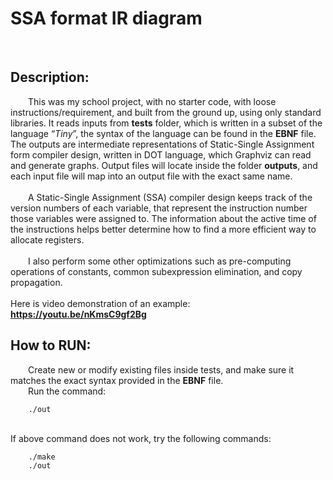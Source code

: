 # SSA format IR diagram

<br/>

## Description:
&emsp;&emsp;This was my school project, with no starter code, with loose instructions/requirement, and built from the ground up, using only standard libraries. 
It reads inputs from **tests** folder, which is written in a subset of the language “*Tiny*”, the syntax of the language can be found in the **EBNF** file. The outputs are intermediate representations of Static-Single Assignment form compiler design, written in DOT language, which Graphviz can read and generate graphs. Output files will locate inside the folder **outputs**, and each input file will map into an output file with the exact same name.
<br/><br/>
&emsp;&emsp;A Static-Single Assignment (SSA) compiler design keeps track of the version numbers of each variable, that represent the instruction number those variables were assigned to. The information about the active time of the instructions helps better determine how to find a more efficient way to allocate registers.
<br/><br/>
&emsp;&emsp;I also perform some other optimizations such as pre-computing operations of constants, common subexpression elimination, and copy propagation.
<br/><br/>
Here is video demonstration of an example: **https://youtu.be/nKmsC9gf2Bg**

## How to RUN:
&emsp;&emsp;Create new or modify existing files inside tests, and make sure it matches the exact syntax provided in the **EBNF** file.
<br/>
&emsp;&emsp;Run the command: 
<br/>
```
    ./out
```
<br/>If above command does not work, try the following commands:
```
    ./make
    ./out
```

